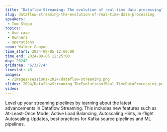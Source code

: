```yaml
---
title: "Dataflow Streaming: The evolution of real-time data processing"
slug: dataflow-streaming-the-evolution-of-real-time-data-processing
speakers:
 - Tom Stepp
topics:
 - Use case
 - Runners
 - operations
room: Walker Canyon
time_start: 2024-09-05 12:00:00
time_end: 2024-09-05 12:25:00
day: 20242
gridarea: "6/3/7/4"
timeslot: 48
images:
 - /images/sessions/2024/dataflow-streaming.png
slides: 2024/DataflowStreaming_TheEvolutionofReal-TimeDataProcessing.pdf
video: 
---
```


Level up your streaming pipelines by learning about the latest advancements in Dataflow Streaming. This includes new features such as At-Least-Once Mode, Active Load Balancing, Autoscaling Hints, In-flight Autoscaling Updates, best practices for Kafka source pipelines and ML pipelines.